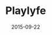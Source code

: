---
layout: site
title: "Playlyfe"
date: 2015-09-22
categories: [community]
version: 1.2.28
major: 1
minor: 2
patch: 28
slug: playlyfe
link: https://playlyfe.com
permalink: /sites/:slug
---